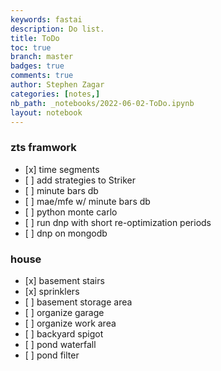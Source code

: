 ```yaml
---
keywords: fastai
description: Do list.
title: ToDo
toc: true
branch: master
badges: true
comments: true
author: Stephen Zagar
categories: [notes,]
nb_path: _notebooks/2022-06-02-ToDo.ipynb
layout: notebook
---
```


<!--
#################################################
### THIS FILE WAS AUTOGENERATED! DO NOT EDIT! ###
#################################################
# file to edit: _notebooks/2022-06-02-ToDo.ipynb
-->

<div class="container" id="notebook-container">
        
<div class="cell border-box-sizing text_cell rendered"><div class="inner_cell">
<div class="text_cell_render border-box-sizing rendered_html">
<h3 id="zts-framwork">zts framwork<a class="anchor-link" href="#zts-framwork"> </a></h3><ul>
<li>[x] time segments</li>
<li>[ ] add strategies to Striker</li>
<li>[ ] minute bars db</li>
<li>[ ] mae/mfe w/ minute bars db</li>
<li>[ ] python monte carlo</li>
<li>[ ] run dnp with short re-optimization periods</li>
<li>[ ] dnp on mongodb</li>
</ul>

</div>
</div>
</div>
<div class="cell border-box-sizing text_cell rendered"><div class="inner_cell">
<div class="text_cell_render border-box-sizing rendered_html">
<h3 id="house">house<a class="anchor-link" href="#house"> </a></h3><ul>
<li>[x] basement stairs</li>
<li>[x] sprinklers</li>
<li>[ ] basement storage area</li>
<li>[ ] organize garage</li>
<li>[ ] organize work area</li>
<li>[ ] backyard spigot</li>
<li>[ ] pond waterfall</li>
<li>[ ] pond filter</li>
</ul>

</div>
</div>
</div>
</div>
 

